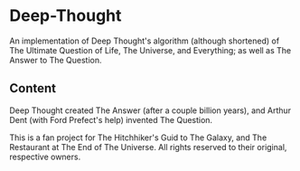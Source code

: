 # Deep-Thought
An implementation of Deep Thought's algorithm (although shortened) of The Ultimate Question of Life, The Universe, and Everything; as well as The Answer to The Question.

## Content
Deep Thought created The Answer (after a couple billion years), and Arthur Dent (with Ford Prefect's help) invented The Question.

This is a fan project for The Hitchhiker's Guid to The Galaxy, and The Restaurant at The End of The Universe.
All rights reserved to their original, respective owners.
